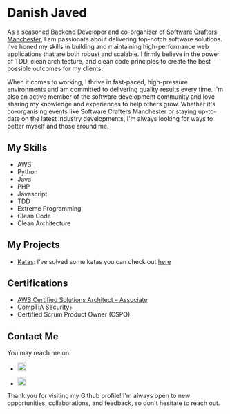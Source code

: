 # Danish Javed

As a seasoned Backend Developer and co-organiser of [Software Crafters Manchester](https://www.meetup.com/software-crafters-manchester/), I am passionate about delivering top-notch software solutions. I've honed my skills in building and maintaining high-performance web applications that are both robust and scalable. I firmly believe in the power of TDD, clean architecture, and clean code principles to create the best possible outcomes for my clients.

When it comes to working, I thrive in fast-paced, high-pressure environments and am committed to delivering quality results every time. I'm also an active member of the software development community and love sharing my knowledge and experiences to help others grow. Whether it's co-organising events like Software Crafters Manchester or staying up-to-date on the latest industry developments, I'm always looking for ways to better myself and those around me.

## My Skills

- AWS
- Python
- Java
- PHP
- Javascript
- TDD
- Extreme Programming
- Clean Code
- Clean Architecture

## My Projects

- [Katas](https://github.com/ambersariya/katas): I've solved some katas you can check out [here](https://github.com/ambersariya/katas)

## Certifications

- [AWS Certified Solutions Architect – Associate](https://www.credly.com/badges/c821cdff-9653-48b6-936a-d3d75b497c07)
- [CompTIA Security+](https://www.credly.com/badges/b5497757-cc17-47cd-8310-de48653e20b9)
- Certified Scrum Product Owner (CSPO)

## Contact Me

You may reach me on:

- <a href="https://www.linkedin.com/in/danish-javed/" target="_blank"><img width="20" height="20" src="https://cdn.jsdelivr.net/gh/devicons/devicon/icons/linkedin/linkedin-plain.svg" /></a>

- <a href="https://twitter.com/_ambersariya" target="_blank"><img src="https://cdn.jsdelivr.net/gh/devicons/devicon/icons/twitter/twitter-original.svg" width="20px" height="auto"/></a>

Thank you for visiting my Github profile! I'm always open to new opportunities, collaborations, and feedback, so don't hesitate to reach out.
